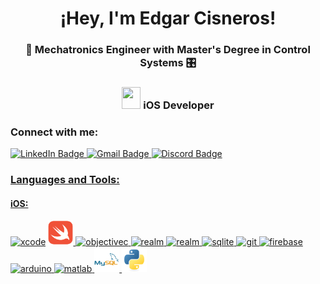 <h1 align="center">¡Hey, I'm Edgar Cisneros!</h1>
<h3 align="center"> 🦾 Mechatronics Engineer with Master's Degree in Control Systems 🎛️ </h3>
<h3 align="center"><img src="https://upload.wikimedia.org/wikipedia/commons/thumb/3/31/Apple_logo_white.svg/800px-Apple_logo_white.svg.png?20220821122232" width="30" height="35"/>   iOS Developer   </h3>


<h3 align="left">Connect with me:</h3>
<p align="center">

  <div id="badges">
  <a href="https://www.linkedin.com/in/edgar-everardo-ram%C3%ADrez-cisneros-699a73156">
    <img src="https://img.shields.io/badge/LinkedIn-blue?style=for-the-badge&logo=linkedin&logoColor=white" alt="LinkedIn Badge"/>
  </a>
  <a href="mailto:cisns.edg@gmail.com">
    <img src="https://img.shields.io/badge/Gmail-D14836?style=for-the-badge&logo=gmail&logoColor=white" alt="Gmail Badge"/>
  </a>
  <a href="https://discord.com/users/471867145228255302">
  <img src="https://img.shields.io/badge/Discord-7289DA?style=for-the-badge&logo=discord&logoColor=white" alt="Discord Badge"/>
</div>
  
  
  
</p>

<h3 align="left">Languages and Tools:</h3>
<h4 align="left">iOS:</h4>
<p align="left"> </a> <a href="https://developer.apple.com/xcode/" target="_blank" rel="noreferrer"> <img src="https://developer.apple.com/assets/elements/icons/xcode-12/xcode-12-96x96_2x.png" alt="xcode" width="40" height="40"/></a> <a href="https://developer.apple.com/swift/" target="_blank" rel="noreferrer"> <img src="https://raw.githubusercontent.com/devicons/devicon/master/icons/swift/swift-original.svg" alt="swift" width="40" height="40"/> </a> <a href="https://developer.apple.com/library/archive/documentation/Cocoa/Conceptual/ProgrammingWithObjectiveC/Introduction/Introduction.html" target="_blank" rel="noreferrer"> <img src="https://www.vectorlogo.zone/logos/apple_objectivec/apple_objectivec-icon.svg" alt="objectivec" width="40" height="40"/> </a> <a href="https://cocoapods.org" target="_blank" rel="noreferrer"> <img src="https://avatars.githubusercontent.com/u/1189714?s=200&v=4" alt="realm" width="40" height="40"/> </a> <a href="https://realm.io/" target="_blank" rel="noreferrer"> <img src="https://raw.githubusercontent.com/bestofjs/bestofjs-webui/8665e8c267a0215f3159df28b33c365198101df5/public/logos/realm.svg" alt="realm" width="40" height="40"/> </a> <a href="https://www.sqlite.org/" target="_blank" rel="noreferrer"> <img src="https://www.vectorlogo.zone/logos/sqlite/sqlite-icon.svg" alt="sqlite" width="40" height="40"/> </a> <a href="https://git-scm.com/" target="_blank" rel="noreferrer"> <img src="https://www.vectorlogo.zone/logos/git-scm/git-scm-icon.svg" alt="git" width="40" height="40"/> </a> <a href="https://firebase.google.com/" target="_blank" rel="noreferrer"> <img src="https://www.vectorlogo.zone/logos/firebase/firebase-icon.svg" alt="firebase" width="40" height="40"/> </a> <a href="https://www.arduino.cc/" target="_blank" rel="noreferrer"> <img src="https://cdn.worldvectorlogo.com/logos/arduino-1.svg" alt="arduino" width="40" height="40"/>  </a> <a href="https://www.mathworks.com/" target="_blank" rel="noreferrer"> <img src="https://upload.wikimedia.org/wikipedia/commons/2/21/Matlab_Logo.png" alt="matlab" width="40" height="40"/> </a> <a href="https://www.mysql.com/" target="_blank" rel="noreferrer"> <img src="https://raw.githubusercontent.com/devicons/devicon/master/icons/mysql/mysql-original-wordmark.svg" alt="mysql" width="40" height="40"/> </a> <a href="https://www.python.org" target="_blank" rel="noreferrer"> <img src="https://raw.githubusercontent.com/devicons/devicon/master/icons/python/python-original.svg" alt="python" width="40" height="40"/>  </p>



